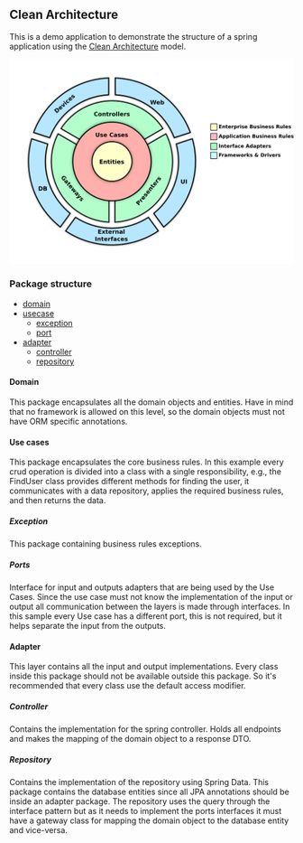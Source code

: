 ## Clean Architecture

This is a demo application to demonstrate the structure of a spring
application using the [Clean Architecture](https://blog.cleancoder.com/uncle-bob/2012/08/13/the-clean-architecture.html)
 model.
 
![Alt text](clean-architecture.png)

### Package structure

- [domain](#domain)
- [usecase](#use-cases)
    - [exception](#exception)
    - [port](#ports)
- [adapter](#adapter)
    - [controller](#controller)
    - [repository](#repository)
 
#### Domain
This package encapsulates all the domain objects and entities. Have in mind that no framework is allowed on this level,
 so the domain objects must not have ORM specific annotations.

#### Use cases
This package encapsulates the core business rules. In this example every crud operation is divided into a class with a 
single responsibility, e.g., the FindUser class provides different methods for finding the user, it communicates with a
data repository, applies the required business rules, and then returns the data.

##### Exception
This package containing business rules exceptions.

##### Ports
Interface for input and outputs adapters that are being used by the Use Cases. Since the use case must not know the
implementation of the input or output all communication between the layers is made through interfaces. In this sample 
every Use case has a different port, this is not required, but it helps separate the input from the outputs.

#### Adapter
This layer contains all the input and output implementations. Every class inside this package should not be available
outside this package. So it's recommended that every class use the default access modifier.

##### Controller
Contains the implementation for the spring controller. Holds all endpoints and makes the mapping of the domain object
to a response DTO.

##### Repository 
Contains the implementation of the repository using Spring Data. This package contains the database entities since all
JPA annotations should be inside an adapter package. The repository uses the query through the interface pattern but
as it needs to implement the ports interfaces it must have a gateway class for mapping the domain object to the
database entity and vice-versa.
